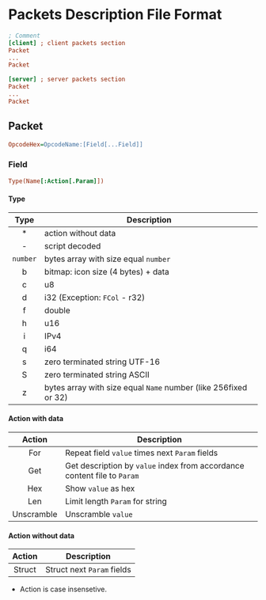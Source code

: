 # Packets Description File Format
```ini
; Comment
[client] ; client packets section
Packet
...
Packet

[server] ; server packets section
Packet
...
Packet
```

## Packet
```ini
OpcodeHex=OpcodeName:[Field[...Field]]
```

### Field
```ini
Type(Name[:Action[.Param]])
```

#### Type
| Type     | Description |
|:--------:|-------------|
| *        | action without data |
| -        | script decoded |
| `number` | bytes array with size equal `number` |
| b        | bitmap: icon size (4 bytes) + data |
| c        | u8 |
| d        | i32 (Exception: `FCol` - r32) |
| f        | double |
| h        | u16 |
| i        | IPv4 |
| q        | i64 |
| s        | zero terminated string UTF-16 |
| S        | zero terminated string ASCII |
| z        | bytes array with size equal `Name` number (like 256fixed or 32) |

#### Action with data
| Action | Description |
|:------:|-------------|
| For    | Repeat field `value` times next `Param` fields |
| Get    | Get description by `value` index from accordance content file to `Param` |
| Hex    | Show `value` as hex |
| Len    | Limit length `Param` for string |
| Unscramble | Unscramble `value` |

#### Action without data
| Action | Description |
|:------:|-------------|
| Struct | Struct next `Param` fields |

* Action is case insensetive.

